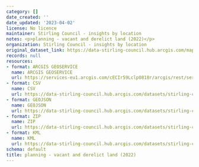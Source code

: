 ```yaml
---
category: []
date_created: ''
date_updated: '2023-04-02'
license: No licence
maintainer: Stirling Council - insights by location
notes: <p>planning - vacant and derelict land (2022)</p>
organization: Stirling Council - insights by location
original_dataset_link: https://data-stirling-council.hub.arcgis.com/maps/stirling-council::planning-vacant-and-derelict-land-2022
records: null
resources:
- format: ARCGIS GEOSERVICE
  name: ARCGIS GEOSERVICE
  url: https://services-eu1.arcgis.com/cECIr59LclpO818r/arcgis/rest/services/planning_vacant_and_derelict_land_2022/FeatureServer/0
- format: CSV
  name: CSV
  url: https://data-stirling-council.hub.arcgis.com/datasets/stirling-council::planning-vacant-and-derelict-land-2022.csv?outSR=%7B%22latestWkid%22%3A27700%2C%22wkid%22%3A27700%7D
- format: GEOJSON
  name: GEOJSON
  url: https://data-stirling-council.hub.arcgis.com/datasets/stirling-council::planning-vacant-and-derelict-land-2022.geojson?outSR=%7B%22latestWkid%22%3A27700%2C%22wkid%22%3A27700%7D
- format: ZIP
  name: ZIP
  url: https://data-stirling-council.hub.arcgis.com/datasets/stirling-council::planning-vacant-and-derelict-land-2022.zip?outSR=%7B%22latestWkid%22%3A27700%2C%22wkid%22%3A27700%7D
- format: KML
  name: KML
  url: https://data-stirling-council.hub.arcgis.com/datasets/stirling-council::planning-vacant-and-derelict-land-2022.kml?outSR=%7B%22latestWkid%22%3A27700%2C%22wkid%22%3A27700%7D
schema: default
title: planning - vacant and derelict land (2022)
---
```

